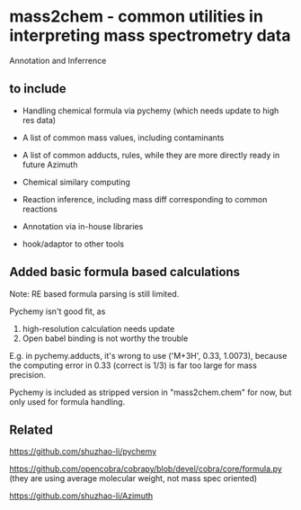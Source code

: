# mass2chem - common utilities in interpreting mass spectrometry data

Annotation and Inferrence

## to include

* Handling chemical formula via pychemy (which needs update to high res data)

* A list of common mass values, including contaminants

* A list of common adducts, rules, while they are more directly ready in future Azimuth

* Chemical similary computing

* Reaction inference, including mass diff corresponding to common reactions

* Annotation via in-house libraries 

* hook/adaptor to other tools


## Added basic formula based calculations

Note: RE based formula parsing is still limited.

Pychemy isn't good fit, as 
1) high-resolution calculation needs update
2) Open babel binding is not worthy the trouble

E.g. in pychemy.adducts, it's wrong to use ('M+3H', 0.33,  1.0073),
because the computing error in 0.33 (correct is 1/3) is far too large for mass precision.

Pychemy is included as stripped version in "mass2chem.chem" for now, but only used for formula handling.


## Related

https://github.com/shuzhao-li/pychemy

https://github.com/opencobra/cobrapy/blob/devel/cobra/core/formula.py (they are using average molecular weight, not mass spec oriented)

https://github.com/shuzhao-li/Azimuth 

